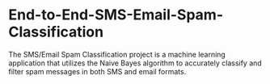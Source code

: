 # End-to-End-SMS-Email-Spam-Classification
The SMS/Email Spam Classification project is a machine learning application that utilizes the Naive Bayes algorithm to accurately classify and filter spam messages in both SMS and email formats.
